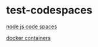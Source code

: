 # test-codespaces



[node js code spaces](https://docs.github.com/en/codespaces/setting-up-your-project-for-codespaces/adding-a-dev-container-configuration/setting-up-your-nodejs-project-for-codespaces)

[docker containers](https://hub.docker.com/_/microsoft-vscode-devcontainers)
